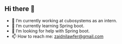 ## Hi there 👋
- 🔭 I’m currently working at cubosystems as an intern.
- 🌱 I’m currently learning Spring boot.
- 🤔 I’m looking for help with Spring boot.
- 📫 How to reach me: zaidnilawfer@gmail.com

<!--
**zaidnilawfer/zaidnilawfer** is a ✨ _special_ ✨ repository because its `README.md` (this file) appears on your GitHub profile.

Here are some ideas to get you started:

- 🔭 I’m currently working at cubosystems as an intern.
- 🌱 I’m currently learning Spring boot.
- 🤔 I’m looking for help with Spring boot.
- 📫 How to reach me: zaidnilawfer@gmail.com

-->
